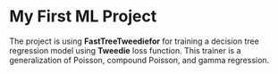 # My First ML Project

The project is using **FastTreeTweediefor** for training a decision tree regression model using **Tweedie** loss function. This trainer is a generalization of Poisson, compound Poisson, and gamma regression.
